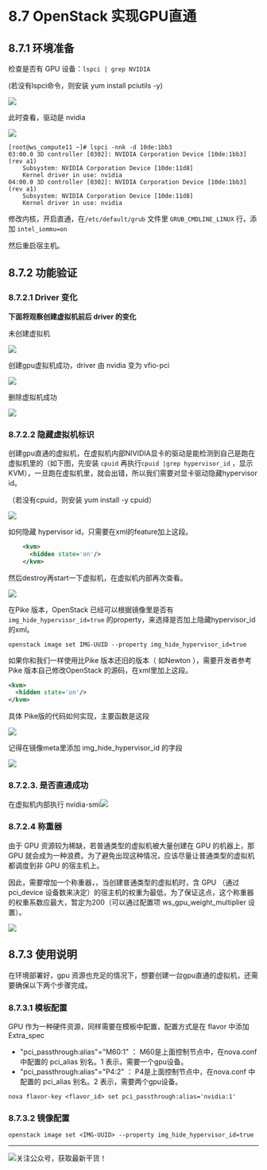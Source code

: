 # 8.7 OpenStack 实现GPU直通

## 8.7.1 环境准备

检查是否有 GPU 设备：`lspci | grep NVIDIA`

(若没有lspci命令，则安装 yum install pciutils -y)

![](http://image.python-online.cn/20190419144135.png)

此时查看，驱动是 nvidia

![](http://image.python-online.cn/20190419144044.png)

```
[root@ws_compute11 ~]# lspci -nnk -d 10de:1bb3
03:00.0 3D controller [0302]: NVIDIA Corporation Device [10de:1bb3] (rev a1)
	Subsystem: NVIDIA Corporation Device [10de:11d8]
	Kernel driver in use: nvidia
04:00.0 3D controller [0302]: NVIDIA Corporation Device [10de:1bb3] (rev a1)
	Subsystem: NVIDIA Corporation Device [10de:11d8]
	Kernel driver in use: nvidia
```

修改内核，开启直通，在`/etc/default/grub` 文件里 `GRUB_CMDLINE_LINUX` 行，添加 `intel_iommu=on`

然后重启宿主机。

## 8.7.2 功能验证

### 8.7.2.1 Driver 变化

**下面将观察创建虚拟机前后 driver 的变化**

未创建虚拟机

![](http://image.python-online.cn/20190422201117.png)

创建gpu虚拟机成功，driver 由 nvidia 变为 vfio-pci

![](http://image.python-online.cn/20190422201041.png)

删除虚拟机成功

![](http://image.python-online.cn/20190422201117.png)

### 8.7.2.2 隐藏虚拟机标识

创建gpu直通的虚拟机，在虚拟机内部NIVIDIA显卡的驱动是能检测到自己是跑在虚拟机里的（如下图，先安装 `cpuid` 再执行`cpuid |grep hypervisor_id` ，显示KVM），一旦跑在虚拟机里，就会出错，所以我们需要对显卡驱动隐藏hypervisor id。

（若没有cpuid，则安装 yum install -y cpuid）

![](http://image.python-online.cn/20190422205222.png)

如何隐藏 hypervisor id，只需要在xml的feature加上这段。

```xml
    <kvm>
      <hidden state='on'/>
    </kvm>
```

然后destroy再start一下虚拟机，在虚拟机内部再次查看。

![](http://image.python-online.cn/20190422204755.png)

在Pike 版本，OpenStack 已经可以根据镜像里是否有`img_hide_hypervisor_id=true` 的property，来选择是否加上隐藏hypervisor_id的xml。

```
openstack image set IMG-UUID --property img_hide_hypervisor_id=true
```

如果你和我们一样使用比Pike 版本还旧的版本（ 如Newton ），需要开发者参考 Pike 版本自己修改OpenStack 的源码，在xml里加上这段。

```xml
<kvm>
  <hidden state='on'/>
</kvm>
```

具体 Pike版的代码如何实现，主要函数是这段

![](http://image.python-online.cn/20190528105408.png)

记得在镜像meta里添加 img_hide_hypervisor_id 的字段

![](http://image.python-online.cn/20190528105021.png)

### 8.7.2.3. 是否直通成功

在虚拟机内部执行 nvidia-smi![](http://image.python-online.cn/20190528114526.png)

### 8.7.2.4 称重器

由于 GPU 资源较为稀缺，若普通类型的虚拟机被大量创建在 GPU 的机器上，那 GPU 就会成为一种浪费。为了避免出现这种情况，应该尽量让普通类型的虚拟机都调度到非 GPU 的宿主机上。

因此，需要增加一个称重器，，当创建普通类型的虚拟机时，含 GPU （通过pci_device 设备数来决定）的宿主机的权重为最低，为了保证这点，这个称重器的权重系数应最大，暂定为200（可以通过配置项 ws_gpu_weight_multiplier 设置）。

![](http://image.python-online.cn/20190606185531.png)

## 8.7.3 使用说明

在环境部署好，gpu 资源也充足的情况下，想要创建一台gpu直通的虚拟机，还需要确保以下两个步骤完成。

### 8.7.3.1 模板配置

GPU 作为一种硬件资源，同样需要在模板中配置，配置方式是在 flavor 中添加Extra_spec

- "pci_passthrough:alias"="M60:1" ： M60是上面控制节点中，在nova.conf 中配置的 pci_alias 别名。1 表示，需要一个gpu设备。
- "pci_passthrough:alias"="P4:2" ： P4是上面控制节点中，在nova.conf 中配置的 pci_alias 别名。2 表示，需要两个gpu设备。

```
nova flavor-key <flavor_id> set pci_passthrough:alias='nvidia:1'
```

### 8.7.3.2 镜像配置

```
openstack image set <IMG-UUID> --property img_hide_hypervisor_id=true
```



---

![关注公众号，获取最新干货！](http://image.python-online.cn/20200315144434.png)
